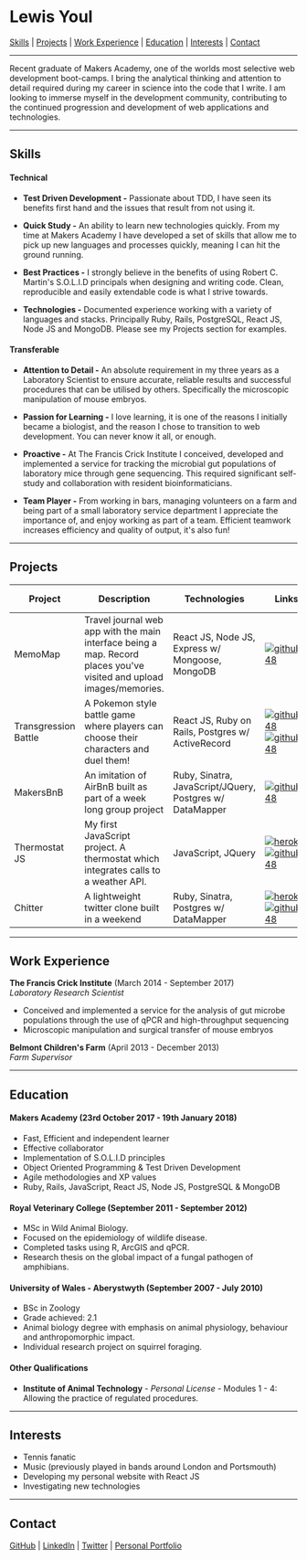 # Lewis Youl

[Skills](#skills) | [Projects](#projects) | [Work Experience](#experience) | [Education](#education) | [Interests](#interests) | [Contact](#contact)

***

Recent graduate of Makers Academy, one of the worlds most selective web development boot-camps. I bring the analytical thinking and attention to detail required during my career in science into the code that I write. I am looking to immerse myself in the development community, contributing to the continued progression and development of web applications and technologies.

***

## <a name="skills">Skills</a>

#### Technical

* **Test Driven Development -** Passionate about TDD, I have seen its benefits first hand and the issues that result from not using it.


* **Quick Study -** An ability to learn new technologies quickly. From my time at Makers Academy I have developed a set of skills that allow me to pick up new languages and processes quickly, meaning I can hit the ground running.

* **Best Practices -** I strongly believe in the benefits of using Robert C. Martin's S.O.L.I.D principals when designing and writing code. Clean, reproducible and easily extendable code is what I strive towards.

* **Technologies -** Documented experience working with a variety of languages and stacks. Principally Ruby, Rails, PostgreSQL, React JS, Node JS and MongoDB. Please see my Projects section for examples.

#### Transferable

* **Attention to Detail -** An absolute requirement in my three years as a Laboratory Scientist to ensure accurate, reliable results and successful procedures that can be utilised by others. Specifically the microscopic manipulation of mouse embryos.

* **Passion for Learning -** I love learning, it is one of the reasons I initially became a biologist, and the reason I chose to transition to web development. You can never know it all, or enough.

* **Proactive -** At The Francis Crick Institute I conceived, developed and implemented a service for tracking the microbial gut populations of laboratory mice through gene sequencing. This required significant self-study and collaboration with resident bioinformaticians.

* **Team Player -** From working in bars, managing volunteers on a farm and being part of a small laboratory service department I appreciate the importance of, and enjoy working as part of a team. Efficient teamwork increases efficiency and quality of output, it's also fun!

***

## <a name="projects">Projects</a>

Project | Description | Technologies | Links | Testing Technologies
---| --- | --- | --- | --- |
MemoMap | Travel journal web app with the main interface being a map. Record places you've visited and upload images/memories. | React JS, Node JS, Express w/ Mongoose, MongoDB | [![github_48](https://cloud.githubusercontent.com/assets/12953472/18687862/de8df31e-7f79-11e6-937c-f20c0e0ee2b4.png)](https://github.com/tmerrr/memomap) | Enzyme, Mocha, Chai & Sinon
Transgression Battle | A Pokemon style battle game where players can choose their characters and duel them! | React JS, Ruby on Rails, Postgres w/ ActiveRecord | [![github_48](https://cloud.githubusercontent.com/assets/12953472/18687862/de8df31e-7f79-11e6-937c-f20c0e0ee2b4.png)](https://github.com/LewisYoul/transgression-battle-api) [![github_48](https://cloud.githubusercontent.com/assets/12953472/18687862/de8df31e-7f79-11e6-937c-f20c0e0ee2b4.png)](https://github.com/tabrza/pokebattle-react) | Jest + Enzyme
MakersBnB | An imitation of AirBnB built as part of a week long group project | Ruby, Sinatra, JavaScript/JQuery, Postgres w/ DataMapper | [![github_48](https://cloud.githubusercontent.com/assets/12953472/18687862/de8df31e-7f79-11e6-937c-f20c0e0ee2b4.png)](https://github.com/LewisYoul/MakersBnB) | RSpec, Capybara & Poltergeist
Thermostat JS | My first JavaScript project. A thermostat which integrates calls to a weather API. | JavaScript, JQuery | [![heroku](https://cloud.githubusercontent.com/assets/12953472/18688266/701982fc-7f7b-11e6-8971-5f1e03f554b7.png)](https://thermostat-final.herokuapp.com/index.html) [![github_48](https://cloud.githubusercontent.com/assets/12953472/18687862/de8df31e-7f79-11e6-937c-f20c0e0ee2b4.png)](https://github.com/LewisYoul/thermostat-final) | Jasmine
Chitter | A lightweight twitter clone built in a weekend | Ruby, Sinatra, Postgres w/ DataMapper | [![heroku](https://cloud.githubusercontent.com/assets/12953472/18688266/701982fc-7f7b-11e6-8971-5f1e03f554b7.png)](https://protected-sierra-12031.herokuapp.com/posts) [![github_48](https://cloud.githubusercontent.com/assets/12953472/18687862/de8df31e-7f79-11e6-937c-f20c0e0ee2b4.png)](https://github.com/LewisYoul/Chitter) | Rspec + Capybara

***

## <a name="experience">Work Experience</a>

**The Francis Crick Institute** (March 2014 - September 2017)    
*Laboratory Research Scientist*
- Conceived and implemented a service for the analysis of gut microbe populations through the use of qPCR and high-throughput sequencing
- Microscopic manipulation and surgical transfer of mouse embryos

**Belmont Children's Farm** (April 2013 - December 2013)   
*Farm Supervisor*  

***

## <a name="education">Education</a>

#### Makers Academy (23rd October 2017 - 19th January 2018)

- Fast, Efficient and independent learner
- Effective collaborator
- Implementation of S.O.L.I.D principles
- Object Oriented Programming & Test Driven Development
- Agile methodologies and XP values
- Ruby, Rails, JavaScript, React JS, Node JS, PostgreSQL & MongoDB

#### Royal Veterinary College (September 2011 - September 2012)

- MSc in Wild Animal Biology.
- Focused on the epidemiology of wildlife disease.
- Completed tasks using R, ArcGIS and qPCR.
- Research thesis on the global impact of a fungal pathogen of amphibians.

#### University of Wales - Aberystwyth (September 2007 - July 2010)

- BSc in Zoology
- Grade achieved: 2.1
- Animal biology degree with emphasis on animal physiology, behaviour and anthropomorphic impact.
- Individual research project on squirrel foraging.

#### Other Qualifications

- **Institute of Animal Technology** - *Personal License* - Modules 1 - 4: Allowing the practice of regulated procedures.

***

## <a name="interests">Interests</a>

- Tennis fanatic
- Music (previously played in bands around London and Portsmouth)
- Developing my personal website with React JS
- Investigating new technologies

***

## <a name="contact">Contact</a>

[GitHub](https://github.com/LewisYoul) | [LinkedIn](https://www.linkedin.com/in/lewisyoul/) | [Twitter](https://twitter.com/lewisyoul) | [Personal Portfolio](https://lewisyoul.github.io)
